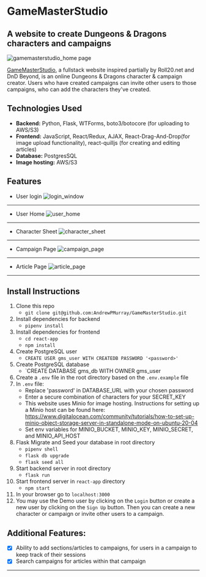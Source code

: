 # GameMasterStudio

## A website to create Dungeons & Dragons characters and campaigns

![gamemasterstudio_home page](https://user-images.githubusercontent.com/92741849/159765489-b1d8cac2-d29f-469b-8ffc-f0a791cf182d.png)

[GameMasterStudio](https://gamemasterstudio.onrender.com/), a fullstack website inspired partially by Roll20.net and DnD Beyond, is an online Dungeons & Dragons character & campaign creator. Users who have created campaigns can invite other users to those campaigns, who can add the characters they've created.

## Technologies Used

-   **Backend:** Python, Flask, WTForms, boto3/botocore (for uploading to AWS/S3)
-   **Frontend:** JavaScript, React/Redux, AJAX, React-Drag-And-Drop(for image upload functionality), react-quilljs (for creating and editing articles)
-   **Database:** PostgresSQL
-   **Image hosting:** AWS/S3

## Features

-   User login
    ![login_window](https://user-images.githubusercontent.com/92741849/159521299-68dd8609-d687-4ded-8540-b4535a6d2262.png)

---

-   User Home
    ![user_home](https://user-images.githubusercontent.com/92741849/159521570-1015980f-edda-41fd-96a5-eb7fe62b7880.png)

---

-   Character Sheet
    ![character_sheet](https://user-images.githubusercontent.com/92741849/159521980-05178918-c7ba-4113-992e-c2e5de771725.png)

---

-   Campaign Page
    ![campaign_page](https://user-images.githubusercontent.com/92741849/159986244-efa2f67d-7c36-4e0d-9eca-00b23a5c8673.png)

---

-   Article Page
    ![article_page](https://user-images.githubusercontent.com/92741849/159986403-103bafe7-fcd3-488d-aa9d-f146f2cd52c3.png)

---

## Install Instructions

1.  Clone this repo
    -   `git clone git@github.com:AndrewPMurray/GameMasterStudio.git`
2.  Install dependencies for backend
    -   `pipenv install`
3.  Install dependencies for frontend
    -   `cd react-app`
    -   `npm install`
4.  Create PostgreSQL user
    -   `CREATE USER gms_user WITH CREATEDB PASSWORD '<password>'`
5.  Create PostgreSQL database
    -   `CREATE DATABASE gms_db WITH OWNER gms_user
6.  Create a `.env` file in the root directory based on the `.env.example` file
7.  In `.env` file:
    -   Replace 'password' in DATABASE_URL with your chosen password
    -   Enter a secure combination of characters for your SECRET_KEY
    -   This website uses Minio for image hosting. Instructions for setting up a Minio host can be found here: https://www.digitalocean.com/community/tutorials/how-to-set-up-minio-object-storage-server-in-standalone-mode-on-ubuntu-20-04
    -   Set env variables for MINIO_BUCKET, MINIO_KEY, MINIO_SECRET, and MINIO_API_HOST
8.  Flask Migrate and Seed your database in root directory
    -   `pipenv shell`
    -   `flask db upgrade`
    -   `flask seed all`
9.  Start backend server in root directory
    -   `flask run`
10. Start frontend server in `react-app` directory
    -   `npm start`
11. In your browser go to `localhost:3000`
12. You may use the Demo user by clicking on the `Login` button or create a new user by clicking on the `Sign Up` button. Then you can create a new character or campaign or invite other users to a campaign.

## Additional Features:

-   [x] Ability to add sections/articles to campaigns, for users in a campaign to keep track of their sessions
-   [x] Search campaigns for articles within that campaign

---
